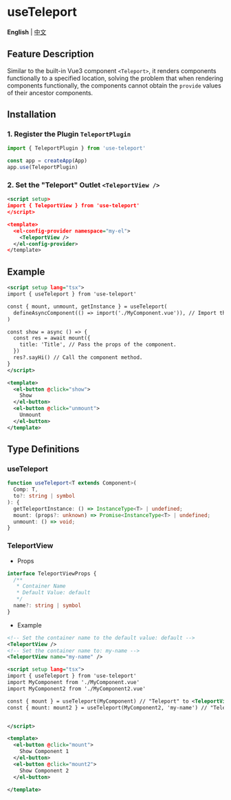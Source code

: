 # useTeleport

**English** | [中文](https://github.com/Planck-Ho/vue3-teleport-mount/blob/main/README.zh-CN.md)

## Feature Description

Similar to the built-in Vue3 component `<Teleport>`, it renders components functionally to a specified location, solving the problem that when rendering components functionally, the components cannot obtain the `provide` values of their ancestor components.

## Installation

### 1. Register the Plugin `TeleportPlugin`

```ts
import { TeleportPlugin } from 'use-teleport'

const app = createApp(App)
app.use(TeleportPlugin)
```

### 2. Set the "Teleport" Outlet `<TeleportView />`

```xml
<script setup>
import { TeleportView } from 'use-teleport'
</script>

<template>
  <el-config-provider namespace="my-el">
    <TeleportView />
  </el-config-provider>
</template>
```

## Example

```xml
<script setup lang="tsx">
import { useTeleport } from 'use-teleport'

const { mount, unmount, getInstance } = useTeleport(
  defineAsyncComponent(() => import('./MyComponent.vue')), // Import the component via defineAsyncComponent to optimize performance.
)

const show = async () => {
  const res = await mount({
    title: 'Title', // Pass the props of the component.
  })
  res?.sayHi() // Call the component method.
}
</script>

<template>
  <el-button @click="show">
    Show
  </el-button>
  <el-button @click="unmount">
    Unmount
  </el-button>
</template>
```

## Type Definitions

### useTeleport

```ts
function useTeleport<T extends Component>(
  Comp: T,
  to?: string | symbol
): {
  getTeleportInstance: () => InstanceType<T> | undefined;
  mount: (props?: unknown) => Promise<InstanceType<T> | undefined;
  unmount: () => void;
}
```

### TeleportView

- Props

```ts
interface TeleportViewProps {
  /**
   * Container Name
   * Default Value: default
   */
  name?: string | symbol
}
```

- Example

```xml
<!-- Set the container name to the default value: default -->
<TeleportView />
<!-- Set the container name to: my-name -->
<TeleportView name="my-name" />
```

```xml
<script setup lang="tsx">
import { useTeleport } from 'use-teleport'
import MyComponent from './MyComponent.vue'
import MyComponent2 from './MyComponent2.vue'

const { mount } = useTeleport(MyComponent) // "Teleport" to <TeleportView/>
const { mount: mount2 } = useTeleport(MyComponent2, 'my-name') // "Teleport" to <TeleportView name="my-name" />


</script>

<template>
  <el-button @click="mount">
    Show Component 1
  </el-button>
  <el-button @click="mount2">
    Show Component 2
  </el-button>

</template>
```
